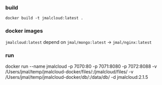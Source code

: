 ### build
`docker build -t jmalcloud:latest .`

### docker images
`jmalcloud:latest` depend on `jmal/mongo:latest` -> `jmal/nginx:latest`

### run
docker run --name jmalcloud -p 7070:80 -p 7071:8080 -p 7072:8088 -v /Users/jmal/temp/jmalcloud-docker/files/:/jmalcloud/files/ -v /Users/jmal/temp/jmalcloud-docker/db/:/data/db/ -d jmalcloud:2.1.5
